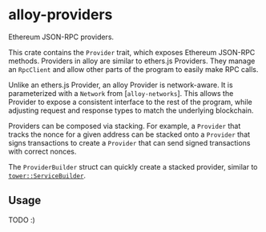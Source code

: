 # alloy-providers

<!-- TODO: links, docs, examples, etc -->

Ethereum JSON-RPC providers.

This crate contains the `Provider` trait, which exposes Ethereum JSON-RPC
methods. Providers in alloy are similar to ethers.js Providers. They manage an
`RpcClient` and allow other parts of the program to easily make RPC calls.

Unlike an ethers.js Provider, an alloy Provider is network-aware. It is
parameterized with a `Network` from [`alloy-networks`]. This allows the Provider
to expose a consistent interface to the rest of the program, while adjusting
request and response types to match the underlying blockchain.

Providers can be composed via stacking. For example, a `Provider` that tracks
the nonce for a given address can be stacked onto a `Provider` that signs
transactions to create a `Provider` that can send signed transactions with
correct nonces.

The `ProviderBuilder` struct can quickly create a stacked provider, similar to
[`tower::ServiceBuilder`].

[alloy-networks]: ../networks/
[`tower::ServiceBuilder`]: https://docs.rs/tower/latest/tower/struct.ServiceBuilder.html

## Usage

TODO :)
